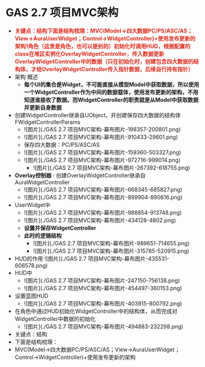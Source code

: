 # GAS 2.7 项目MVC架构
- <font color=#DC2D1E>**关键点：结构下面是结构梳理：MVC(Model->四大数据PC/PS/ASC/AS；View->AuraUserWidget；Control->WidgetController)+使用发布更新的架构1角色（这里是角色，也可以是别的）初始化时调用HUD，根据配置的class在堆区实例化OverlayWidgetController，传入数据更新OverlayWidgetController中的数据（只在初始化时，创建包含四大数据的结构体，才给OverlayWidgetController传入指针数据，后续自行持有指针）**</font>
- 架构 概述
    - **每个UI的集合是Widget，不可能直接从模型Model中获取数据，所以使用一个WidgetController作为中间的数据载体，使用发布更新的架构，不用知道谁接收了数据。而WidgetController的职责就是从Model中获取数据并更新自身数据**
- 创建WidgetController继承自UObject，并创建保存四大数据的结构体FWidgetControllerParams
    -  ![图片](./GAS 2.7 项目MVC架构-幕布图片-198357-200801.png)
    -  ![图片](./GAS 2.7 项目MVC架构-幕布图片-910433-29601.png)
    - 保存四大数据：PC/PS/ASC/AS
    -  ![图片](./GAS 2.7 项目MVC架构-幕布图片-159360-503327.png)
    -  ![图片](./GAS 2.7 项目MVC架构-幕布图片-972716-999014.png)
        -  ![图片](./GAS 2.7 项目MVC架构-幕布图片-267392-618755.png)
- **Overlay控制器** : 创建OverlayWidgetController继承自AuraWidgetController
    -  ![图片](./GAS 2.7 项目MVC架构-幕布图片-668345-685827.png)
    -  ![图片](./GAS 2.7 项目MVC架构-幕布图片-899904-890616.png)
- UserWidget中
    -  ![图片](./GAS 2.7 项目MVC架构-幕布图片-988854-913748.png)
    -  ![图片](./GAS 2.7 项目MVC架构-幕布图片-434128-4802.png)
    - **设置并保存WidgetController**
    - **此时的逻辑结构**
        -  ![图片](./GAS 2.7 项目MVC架构-幕布图片-989651-714655.png)
        -  ![图片](./GAS 2.7 项目MVC架构-幕布图片-315785-520915.png)
- HUD的作用 ![图片](./GAS 2.7 项目MVC架构-幕布图片-435531-608578.png)
- HUD中
    -  ![图片](./GAS 2.7 项目MVC架构-幕布图片-247150-756138.png)
    -  ![图片](./GAS 2.7 项目MVC架构-幕布图片-454497-360153.png)
- 设置蓝图HUD
    -  ![图片](./GAS 2.7 项目MVC架构-幕布图片-403915-800792.png)
- 在角色中通过HUD初始化WidgetController中的结构体，从而完成对WidgetController中数据的初始化
    -  ![图片](./GAS 2.7 项目MVC架构-幕布图片-494883-232298.png)
- 关键点：结构
- 下面是结构梳理：
- MVC(Model->四大数据PC/PS/ASC/AS；View->AuraUserWidget；Control->WidgetController)+使用发布更新的架构